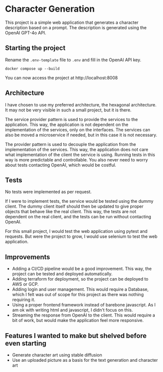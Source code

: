 # Character Generation

This project is a simple web application that generates a character description based on a prompt. The description is
generated using the OpenAI GPT-4o API.

## Starting the project

Rename the `.env-template` file to `.env` and fill in the OpenAI API key.

`docker compose up --build`

You can now access the project at http://localhost:8008


## Architecture

I have chosen to use my preferred architecture, the hexagonal architecture. It may not be very visible in such a
small project, but it is there.

The service provider pattern is used to provide the services to the application. This way, the application is not
dependent on the implementation of the services, only on the interfaces. The services can also be moved a microservice
if needed, but in this case it is not necessary.

The provider pattern is used to decouple the application from the implementation of the services. This way, the
application does not care what implementation of the client the service is using. Running tests in this way is more
predictable and controllable. You also never need to worry about tests contacting OpenAI, which would be costful.

## Tests

No tests were implemented as per request.

If I were to implement tests, the service would be tested using the dummy client. The dummy client itself should then
be updated to give proper objects that behave like the real client. This way, the tests are not dependent on the real
client, and the tests can be run without contacting OpenAI.

For this small project, I would test the web application using pytest and requests. But were the project to grow,
I would use selenium to test the web application.

## Improvements

- Adding a CI/CD pipeline would be a good improvement. This way, the project can be tested and deployed automatically.
- Adding terraform for deployment, so the project can be deployed to AWS or GCP.
- Adding login and user management. This would require a Database, which I felt was out of scope for this project as
there was nothing requiring it.
- Using a proper frontend framework instead of barebone javascript. As I am ok with writing html and javascript, I
didn't focus on this.
- Streaming the response from OpenAI to the client. This would require a bit of work, but would make the application
feel more responsive.

## Features I wanted to make but shelved before even starting
 
- Generate character art using stable diffusion
- Use an uploaded picture as a basis for the text generation and character art
